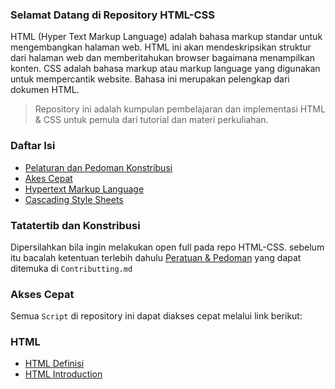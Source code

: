 ### Selamat Datang di Repository HTML-CSS

HTML (Hyper Text Markup Language) adalah bahasa markup standar untuk mengembangkan halaman web. HTML ini akan mendeskripsikan struktur dari halaman web dan memberitahukan browser bagaimana menampilkan konten. CSS adalah bahasa markup atau markup language yang digunakan untuk mempercantik website. Bahasa ini merupakan pelengkap dari dokumen HTML.

> Repository ini adalah kumpulan pembelajaran dan implementasi HTML & CSS untuk pemula dari tutorial dan materi perkuliahan.

### Daftar Isi
* [Pelaturan dan Pedoman Konstribusi]()
* [Akes Cepat]()
* [Hypertext Markup Language]()
* [Cascading Style Sheets]() 

### Tatatertib dan Konstribusi
Dipersilahkan bila ingin melakukan open full pada repo HTML-CSS. sebelum itu bacalah ketentuan terlebih dahulu [Peratuan & Pedoman](CONTRIBUTING.md) yang dapat ditemuka di `Contributting.md` 

### Akses Cepat
Semua `Script` di repository ini dapat diakses cepat melalui link berikut:

### HTML

* [HTML Definisi](HTML/#01)
* [HTML Introduction](./HTML/%2302%20HTML%20Introduction/README.md)
